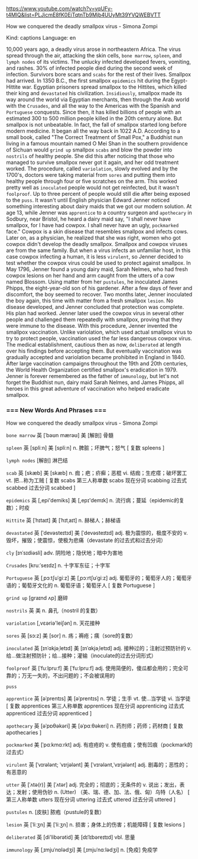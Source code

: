 https://www.youtube.com/watch?v=yqUFy-t4MlQ&list=PLJicmE8fK0EiTqtnTb9Mjb4UUyMt39YVQWEBVTT   

How we conquered the deadly smallpox virus - Simona Zompi

Kind: captions Language: en 

10,000 years ago, a deadly virus arose in northeastern Africa. The virus spread through the air, attacking the skin cells, `bone marrow`, `spleen`, and `lymph nodes` of its victims. The unlucky infected developed fevers, vomiting, and rashes. 30% of infected people died during the second week of infection. Survivors bore scars and `scabs` for the rest of their lives. Smallpox had arrived. In 1350 B.C., the first smallpox `epidemics` hit during the Egypt-Hittite war. Egyptian prisoners spread smallpox to the Hittites, which killed their king and `devastated` his civilization. `Insidiously`, smallpox made its way around the world via Egyptian merchants, then through the Arab world with the `Crusades`, and all the way to the Americas with the Spanish and `Portuguese` conquests. Since then, it has killed billions of people with an estimated 300 to 500 million people killed in the 20th century alone. But smallpox is not unbeatable. In fact, the fall of smallpox started long before modern medicine. It began all the way back in 1022 A.D. According to a small book, called "The Correct Treatment of Small Pox," a Buddhist nun living in a famous mountain named O Mei Shan in the southern providence of Sichuan would `grind up` smallpox `scabs` and blow the powder into `nostrils` of healthy people. She did this after noticing that those who managed to survive smallpox never got it again, and her odd treatment worked. The procedure, called `variolation`, slowly evolved and by the 1700's, doctors were taking material from `sores` and putting them into healthy people through four or five scratches on the arm. This worked pretty well as `inoculated` people would not get reinfected, but it wasn't `foolproof`. Up to three percent of people would still die after being exposed to the `puss`. It wasn't until English physician Edward Jenner noticed something interesting about dairy maids that we got our modern solution. At age 13, while Jenner was `apprentice` to a country surgeon and `apothecary` in Sodbury, near Bristol, he heard a dairy maid say, "I shall never have smallpox, for I have had cowpox. I shall never have an ugly, `pockmarked` face." Cowpox is a skin disease that resembles smallpox and infects cows. Later on, as a physician, he realized that she was right, women who got cowpox didn't develop the deadly smallpox. Smallpox and cowpox viruses are from the same family. But when a virus infects an unfamiliar host, in this case cowpox infecting a human, it is less `virulent`, so Jenner decided to test whether the cowpox virus could be used to protect against smallpox. In May 1796, Jenner found a young dairy maid, Sarah Nelmes, who had fresh cowpox lesions on her hand and arm caught from the utters of a cow named Blossom. Using matter from her `pustules`, he inoculated James Phipps, the eight-year-old son of his gardener. After a few days of fever and discomfort, the boy seemed to recover. Two months later, Jenner inoculated the boy again, this time with matter from a fresh smallpox `lesion`. No disease developed, and Jenner concluded that protection was complete. His plan had worked. Jenner later used the cowpox virus in several other people and challenged them repeatedly with smallpox, proving that they were immune to the disease. With this procedure, Jenner invented the smallpox vaccination. Unlike variolation, which used actual smallpox virus to try to protect people, vaccination used the far less dangerous cowpox virus. The medical establishment, cautious then as now, `deliberated` at length over his findings before accepting them. But eventually vaccination was gradually accepted and variolation became prohibited in England in 1840. After large vaccination campaigns throughout the 19th and 20th centuries, the World Health Organization certified smallpox's eradication in 1979. Jenner is forever remembered as the father of `immunology`, but let's not forget the Buddhist nun, dairy maid Sarah Nelmes,  and James Phipps, all heroes in this great adventure of vaccination who helped eradicate smallpox. 


### === New Words And Phrases ===

How we conquered the deadly smallpox virus - Simona Zompi

`bone marrow` 英 [ˈbəʊn mærəʊ] 美 
 [解剖] 骨髓

`spleen` 英 [spliːn] 美 [spliːn] 
 n. 脾脏；坏脾气；怒气 [ 复数 spleens ]

`lymph nodes` 
 [解剖] 淋巴结

`scab` 英 [skæb] 美 [skæb] 
 n. 痂；疤；疥癣；恶棍 vi. 结痂；生疙瘩；破坏罢工 vt. 把…称为工贼 [ 复数 scabs 第三人称单数 scabs 现在分词 scabbing 过去式 scabbed 过去分词 scabbed ]

`epidemics` 英 [,epi'demiks] 美 [,epɪ'demɪk] 
 n. 流行病；蔓延（epidemic的复数）；时疫

`Hittite` 英 [ˈhɪtaɪt] 美 [ˈhɪtˌaɪt] 
 n. 赫梯人；赫梯语

`devastated` 英 [ˈdevəsteɪtɪd] 美 [ˈdevəsteɪtɪd] 
 adj. 极为震惊的，极度不安的 v. 毁坏，摧毁；使震惊，使极为悲痛（devastate 的过去式和过去分词）

`cly` [ɪnˈsɪdiəsli] 
 adv. 阴险地；隐伏地；暗中为害地

`Crusades` [kruːˈseɪdz] 
 n. 十字军东征；十字军

`Portuguese` 英 [ˌpɔːtʃuˈɡiːz] 美 [ˌpɔːrtʃʊˈɡiːz] 
 adj. 葡萄牙的；葡萄牙人的；葡萄牙语的；葡萄牙文化的 n. 葡萄牙语；葡萄牙人 [ 复数 Portuguese ]

`grind up` [ɡraɪnd ʌp] 
 磨碎

`nostrils` 英 美 
 n. 鼻孔（nostril 的复数）

`variolation` [,vεəriə'leiʃən] 
 n. 天花接种

`sores` 英 [sɔ:z] 美 [sor] 
 n. 疡；褥疮；痍（sore的复数）

`inoculated` 英 [ɪnˈɑkjəˌletɪd] 美 [ɪnˈɑkjəˌletɪd] 
 adj. 接种过的；注射过预防针的 v. 给…做注射预防针；给…接种；灌输（inoculate的过去分词形式）

`foolproof` 英 [ˈfuːlpruːf] 美 [ˈfuːlpruːf] 
 adj. 使用简便的，傻瓜都会用的；完全可靠的；万无一失的，不出问题的；不会被误用的

`puss`

`apprentice` 英 [əˈprentɪs] 美 [əˈprentɪs] 
 n. 学徒；生手 vt. 使…当学徒 vi. 当学徒 [ 复数 apprentices 第三人称单数 apprentices 现在分词 apprenticing 过去式 apprenticed 过去分词 apprenticed ]

`apothecary` 英 [əˈpɒθəkəri] 美 [əˈpɑːθəkeri] 
 n. 药剂师；药师；药材商 [ 复数 apothecaries ]

`pockmarked` 美 [ˈpɑːkmɑːrkt] 
 adj. 有痘疮的 v. 使有痘痕；使有凹痕（pockmark的过去式）

`virulent` 英 [ˈvɪrələnt; ˈvɪrjələnt] 美 [ˈvɪrələnt,ˈvɪrjələnt] 
 adj. 剧毒的；恶性的；有恶意的

`utter` 英 [ˈʌtə(r)] 美 [ˈʌtər] 
 adj. 完全的；彻底的；无条件的 v. 说出；发出，表达；发射；使用伪钞 n. (Utter) （美、瑞、德、加、法、俄、匈）乌特（人名） [ 第三人称单数 utters 现在分词 uttering 过去式 uttered 过去分词 uttered ]

`pustules` 
 n. [皮肤] 脓疱（pustule的复数）

`lesion` 英 [ˈliːʒn] 美 [ˈliːʒn] 
 n. 损害；身体上的伤害；机能障碍 [ 复数 lesions ]

`deliberated` 英 [di'libərətid] 美 [dɪˈlɪbəreɪtɪd] 
 vbl. 思量

`immunology` 英 [ˌɪmjuˈnɒlədʒi] 美 [ˌɪmjuˈnɑːlədʒi] 
 n. [免疫] 免疫学